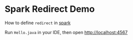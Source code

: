 Spark Redirect Demo
===================

How to define `redirect` in [spark](http://sparkjava.com/)

Run `Hello.java` in your IDE, then open <http://localhost:4567>